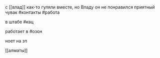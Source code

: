 с [[влад]] как-то гуляли вместе, но Владу он не понравился
приятный чувак
#контакты #работа 

в штабе #кац 

работает в #озон

ноет на зп

[[алматы]]